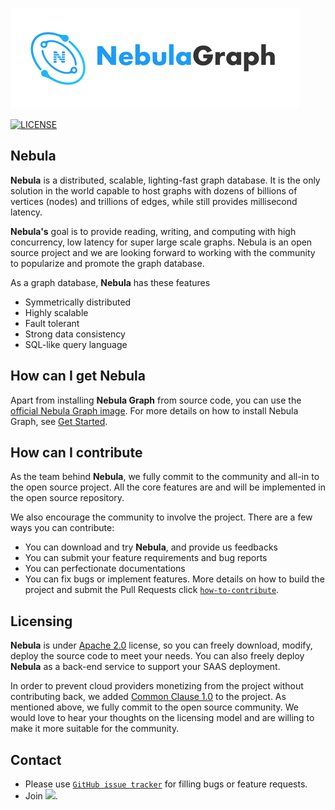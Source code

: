 ![](docs/logo.png)

[![LICENSE](https://img.shields.io/badge/release-v1.0.0--beta-green)](https://github.com/vesoft-inc/nebula/releases)

## Nebula

**Nebula** is a distributed, scalable, lighting-fast graph database. It is the only solution in the world capable to host graphs with dozens of billions of vertices (nodes) and trillions of edges, while still provides millisecond latency.

**Nebula's** goal is to provide reading, writing, and computing with high concurrency, low latency for super large scale graphs. Nebula is an open source project and we are looking forward to working with the community to popularize and promote the graph database.

As a graph database, **Nebula** has these features
* Symmetrically distributed
* Highly scalable
* Fault tolerant
* Strong data consistency
* SQL-like query language

## How can I get Nebula ##
Apart from installing **Nebula Graph** from source code, you can use the [official Nebula Graph image](https://hub.docker.com/r/vesoft/nebula-graph/tags). For more details on how to install Nebula Graph, see [Get Started](get-started/).

## How can I contribute ##
As the team behind **Nebula**, we fully commit to the community and all-in to the open source project. All the core features are and will be implemented in the open source repository.

We also encourage the community to involve the project. There are a few ways you can contribute:

* You can download and try **Nebula**, and provide us feedbacks
* You can submit your feature requirements and bug reports
* You can perfectionate documentations
* You can fix bugs or implement features. More details on how to build the project and submit the Pull Requests click [`how-to-contribute`](https://github.com/vesoft-inc/nebula/blob/master/docs/how-to-contribute.md).

## Licensing ###
**Nebula** is under [Apache 2.0](https://www.apache.org/licenses/LICENSE-2.0) license, so you can freely download, modify, deploy the source code to meet your needs. You can also freely deploy **Nebula** as a back-end service to support your SAAS deployment.

In order to prevent cloud providers monetizing from the project without contributing back, we added [Common Clause 1.0](https://commonsclause.com/) to the project. As mentioned above, we fully commit to the open source community. We would love to hear your thoughts on the licensing model and are willing to make it more suitable for the community.

## Contact
- Please use [`GitHub issue tracker`](https://github.com/vesoft-inc/nebula/issues) for filling bugs or feature requests.
- Join [![](https://img.shields.io/badge/slack-nebula-519dd9.svg)](https://nebulagraph.slack.com/archives/DJQC9P0H5/p1557815158000200).
